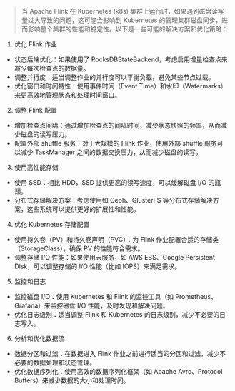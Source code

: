 > 当 Apache Flink 在 Kubernetes (k8s) 集群上运行时，如果遇到磁盘读写量过大导致的问题，这可能会影响到 Kubernetes 的管理集群磁盘同步，进而影响整个集群的性能和稳定性。以下是一些可能的解决方案和优化策略：

1. 优化 Flink 作业
- 状态后端优化：如果使用了 RocksDBStateBackend，考虑启用增量检查点来减少每次检查点的数据量。
- 调整并行度：适当调整作业的并行度可以平衡负载，避免某些节点过载。
- 优化窗口和时间特性：使用事件时间（Event Time）和水印（Watermarks）来更高效地管理状态和处理时间窗口。
  
2. 调整 Flink 配置
- 增加检查点间隔：通过增加检查点的间隔时间，减少状态快照的频率，从而减少磁盘的读写压力。
- 配置外部 shuffle 服务：对于大规模的 Flink 作业，使用外部 shuffle 服务可以减少 TaskManager 之间的数据交换压力，从而减少磁盘的读写。
  
3. 使用高性能存储
- 使用 SSD：相比 HDD，SSD 提供更高的读写速度，可以缓解磁盘 I/O 的瓶颈。
- 分布式存储解决方案：考虑使用如 Ceph、GlusterFS 等分布式存储解决方案，这些系统可以提供更好的扩展性和性能。
  
4. 优化 Kubernetes 存储配置
- 使用持久卷（PV）和持久卷声明（PVC）：为 Flink 作业配置合适的存储类（StorageClass），确保 PV 的性能符合需求。
- 调整存储 I/O 性能：如果使用云服务，如 AWS EBS、Google Persistent Disk，可以调整存储的 I/O 性能（比如 IOPS）来满足需求。
  
5. 监控和日志
- 监控磁盘 I/O：使用 Kubernetes 和 Flink 的监控工具（如 Prometheus、Grafana）来监控磁盘 I/O 性能，及时发现和解决问题。
- 优化日志级别：适当调整 Flink 和 Kubernetes 的日志级别，减少不必要的日志写入。
  
6. 分析和优化数据流
- 数据分区和过滤：在数据进入 Flink 作业之前进行适当的分区和过滤，减少不必要的数据处理和状态管理。
- 优化数据序列化：使用高效的数据序列化框架（如 Apache Avro、Protocol Buffers）来减少数据的大小和处理时间。
